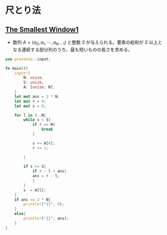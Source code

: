<script type="text/x-mathjax-config">MathJax.Hub.Config({tex2jax:{inlineMath:[['\$','\$'],['\\(','\\)']],processEscapes:true},CommonHTML: {matchFontHeight:false}});</script>
<script type="text/javascript" async src="https://cdnjs.cloudflare.com/ajax/libs/mathjax/2.7.1/MathJax.js?config=TeX-MML-AM_CHTML"></script>

# 尺とり法

## [The Smallest Window1](https://onlinejudge.u-aizu.ac.jp/courses/library/3/DSL/3/DSL_3_A)
* 数列 $A = (a_0, a_1, \cdots, a_{N-1})$ と整数 $S$ が与えられる。要素の総和が $S$ 以上となる連続する部分列のうち、最も短いものの長さを求める。

``` rust
use proconio::input;

fn main(){
    input!{
        N: usize,
        S: usize,
        A: [usize; N],
    }
    let mut ans = 2 * N;
    let mut r = 0;
    let mut s = 0;

    for l in 0..N{
        while s < S{
            if r == N{
                break
            }

            s += A[r];
            r += 1;
            
        }

        if s >= S{
            if r - l < ans{
            ans = r - l;
            }
        }
        s -= A[l];
    }
    if ans == 2 * N{
        println!("{}", 0);
    }
    else{
        println!("{}", ans);
    }
}
```
